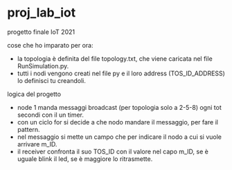 # proj_lab_iot
progetto finale IoT 2021

cose che ho imparato per ora:
- la topologia è definita del file topology.txt, che viene caricata nel file RunSimulation.py.
- tutti i nodi vengono creati nel file py e il loro address (TOS_ID_ADDRESS) lo definisci tu creandoli. 

logica del progetto 
- node 1 manda messaggi broadcast (per topologia solo a 2-5-8) ogni tot secondi con il un timer. 
- con un ciclo for si decide a che nodo mandare il messaggio, per fare il pattern.
- nel messaggio si mette un campo che per indicare il nodo a cui si vuole arrivare m_ID.
- il receiver confronta il suo TOS_ID con il valore nel capo m_ID, se è uguale blink il led, se è maggiore lo ritrasmette. 
